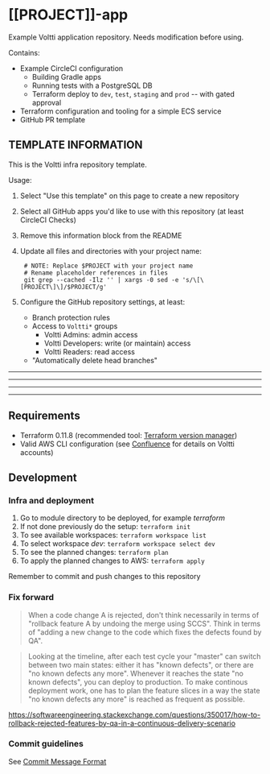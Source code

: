 # [[PROJECT]]-app

Example Voltti application repository. Needs modification before using.

Contains:

- Example CircleCI configuration
    - Building Gradle apps
    - Running tests with a PostgreSQL DB
    - Terraform deploy to `dev`, `test`, `staging` and `prod` -- with gated approval
- Terraform configuration and tooling for a simple ECS service
- GitHub PR template

## TEMPLATE INFORMATION

This is the Voltti infra repository template.

Usage:

1. Select "Use this template" on this page to create a new repository
1. Select all GitHub apps you'd like to use with this repository (at least CircleCI Checks)
1. Remove this information block from the README
1. Update all files and directories with your project name:

        # NOTE: Replace $PROJECT with your project name
        # Rename placeholder references in files
        git grep --cached -Ilz '' | xargs -0 sed -e 's/\[\[PROJECT\]\]/$PROJECT/g'

1. Configure the GitHub repository settings, at least:
     - Branch protection rules
     - Access to `Voltti*` groups
          - Voltti Admins: admin access
          - Voltti Developers: write (or maintain) access
          - Voltti Readers: read access
     - "Automatically delete head branches"

**************************************************
**************************************************
**************************************************
**************************************************

## Requirements

* Terraform 0.11.8 (recommended tool: [Terraform version manager](https://github.com/tfutils/tfenv))
* Valid AWS CLI configuration (see [Confluence](https://voltti.atlassian.net/wiki/spaces/VI/pages/261062669/AWS-monitiliymp+rist+n+k+ytt+minen) for details on Voltti accounts)

## Development

### Infra and deployment

1. Go to module directory to be deployed, for example _terraform_
2. If not done previously do the setup: `terraform init`
3. To see available workspaces: `terraform workspace list`
4. To select workspace _dev_: `terraform workspace select dev`
5. To see the planned changes: `terraform plan`
6. To apply the planned changes to AWS: `terraform apply`

Remember to commit and push changes to this repository

### Fix forward

> When a code change A is rejected, don't think necessarily in terms of "rollback feature A by undoing the merge using SCCS". Think in terms of "adding a new change to the code which fixes the defects found by QA".

> Looking at the timeline, after each test cycle your "master" can switch between two main states: either it has "known defects", or there are "no known defects any more". Whenever it reaches the state "no known defects", you can deploy to production. To make continous deployment work, one has to plan the feature slices in a way the state "no known defects any more" is reached as frequent as possible.

https://softwareengineering.stackexchange.com/questions/350017/how-to-rollback-rejected-features-by-qa-in-a-continuous-delivery-scenario


### Commit guidelines

See [Commit Message Format](https://github.com/angular/angular.js/blob/master/DEVELOPERS.md#-git-commit-guidelines)
